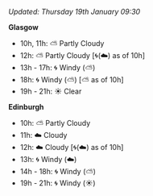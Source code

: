 *Updated: Thursday 19th January 09:30*

**Glasgow**

* 10h, 11h: :partly_sunny: Partly Cloudy
* 12h: :partly_sunny: Partly Cloudy [:cyclone:(:cloud:) as of 10h]
* 13h - 17h: :cyclone: Windy (:partly_sunny:)
* 18h: :cyclone: Windy (:partly_sunny:) [:partly_sunny: as of 10h]
* 19h - 21h: :sunny: Clear

**Edinburgh**

* 10h: :partly_sunny: Partly Cloudy
* 11h: :cloud: Cloudy
* 12h: :cloud: Cloudy [:cyclone:(:cloud:) as of 10h]
* 13h: :cyclone: Windy (:cloud:)
* 14h - 18h: :cyclone: Windy (:partly_sunny:)
* 19h - 21h: :cyclone: Windy (:sunny:)
